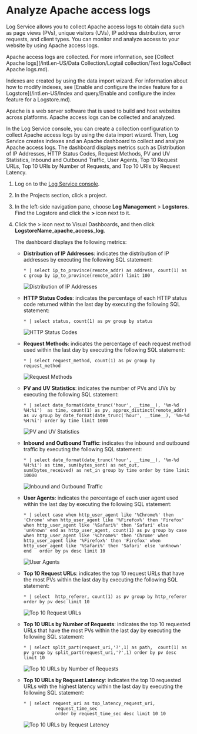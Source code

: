 # Analyze Apache access logs

Log Service allows you to collect Apache access logs to obtain data such as page views \(PVs\), unique visitors \(UVs\), IP address distribution, error requests, and client types. You can monitor and analyze access to your website by using Apache access logs.

Apache access logs are collected. For more information, see [Collect Apache logs](/intl.en-US/Data Collection/Logtail collection/Text logs/Collect Apache logs.md).

Indexes are created by using the data import wizard. For information about how to modify indexes, see [Enable and configure the index feature for a Logstore](/intl.en-US/Index and query/Enable and configure the index feature for a Logstore.md).

Apache is a web server software that is used to build and host websites across platforms. Apache access logs can be collected and analyzed.

In the Log Service console, you can create a collection configuration to collect Apache access logs by using the data import wizard. Then, Log Service creates indexes and an Apache dashboard to collect and analyze Apache access logs. The dashboard displays metrics such as Distribution of IP Addresses, HTTP Status Codes, Request Methods, PV and UV Statistics, Inbound and Outbound Traffic, User Agents, Top 10 Request URLs, Top 10 URIs by Number of Requests, and Top 10 URIs by Request Latency.

1.  Log on to the [Log Service console](https://sls.console.aliyun.com).

2.  In the Projects section, click a project.

3.  In the left-side navigation pane, choose **Log Management** \> **Logstores**. Find the Logstore and click the **\>** icon next to it.

4.  Click the \> icon next to Visual Dashboards, and then click **LogstoreName\_apache\_access\_log**.

    The dashboard displays the following metrics:

    -   **Distribution of IP Addresses**: indicates the distribution of IP addresses by executing the following SQL statement:

        ```
        * | select ip_to_province(remote_addr) as address, count(1) as c group by ip_to_province(remote_addr) limit 100
        ```

        ![Distribution of IP Addresses](https://static-aliyun-doc.oss-cn-hangzhou.aliyuncs.com/assets/img/en-US/8266443061/p9389.png)

    -   **HTTP Status Codes**: indicates the percentage of each HTTP status code returned within the last day by executing the following SQL statement:

        ```
        * | select status, count(1) as pv group by status
        ```

        ![HTTP Status Codes](https://static-aliyun-doc.oss-cn-hangzhou.aliyuncs.com/assets/img/en-US/8266443061/p9388.png)

    -   **Request Methods**: indicates the percentage of each request method used within the last day by executing the following SQL statement:

        ```
        * | select request_method, count(1) as pv group by request_method
        ```

        ![Request Methods](https://static-aliyun-doc.oss-cn-hangzhou.aliyuncs.com/assets/img/en-US/8266443061/p9387.png)

    -   **PV and UV Statistics**: indicates the number of PVs and UVs by executing the following SQL statement:

        ```
        * | select date_format(date_trunc('hour', __time__), '%m-%d %H:%i')  as time, count(1) as pv, approx_distinct(remote_addr) as uv group by date_format(date_trunc('hour', __time__), '%m-%d %H:%i') order by time limit 1000
        ```

        ![PV and UV Statistics](https://static-aliyun-doc.oss-cn-hangzhou.aliyuncs.com/assets/img/en-US/8266443061/p9385.png)

    -   **Inbound and Outbound Traffic**: indicates the inbound and outbound traffic by executing the following SQL statement:

        ```
        * | select date_format(date_trunc('hour', __time__), '%m-%d %H:%i') as time, sum(bytes_sent) as net_out, sum(bytes_received) as net_in group by time order by time limit 10000
        ```

        ![Inbound and Outbound Traffic](https://static-aliyun-doc.oss-cn-hangzhou.aliyuncs.com/assets/img/en-US/8266443061/p9391.png)

    -   **User Agents**: indicates the percentage of each user agent used within the last day by executing the following SQL statement:

        ```
        * | select case when http_user_agent like '%Chrome%' then 'Chrome' when http_user_agent like '%Firefox%' then 'Firefox' when http_user_agent like '%Safari%' then 'Safari' else 'unKnown' end as http_user_agent, count(1) as pv group by case when http_user_agent like '%Chrome%' then 'Chrome' when http_user_agent like '%Firefox%' then 'Firefox' when http_user_agent like '%Safari%' then 'Safari' else 'unKnown' end   order by pv desc limit 10
        ```

        ![User Agents](https://static-aliyun-doc.oss-cn-hangzhou.aliyuncs.com/assets/img/en-US/8266443061/p9390.png)

    -   **Top 10 Request URLs**: indicates the top 10 request URLs that have the most PVs within the last day by executing the following SQL statement:

        ```
        * | select  http_referer, count(1) as pv group by http_referer order by pv desc limit 10
        ```

        ![Top 10 Request URLs](https://static-aliyun-doc.oss-cn-hangzhou.aliyuncs.com/assets/img/en-US/8266443061/p10098.png)

    -   **Top 10 URLs by Number of Requests**: indicates the top 10 requested URLs that have the most PVs within the last day by executing the following SQL statement:

        ```
        * | select split_part(request_uri,'?',1) as path,  count(1) as pv group by split_part(request_uri,'?',1) order by pv desc limit 10
        ```

        ![Top 10 URLs by Number of Requests](https://static-aliyun-doc.oss-cn-hangzhou.aliyuncs.com/assets/img/en-US/4826635751/p9386.png)

    -   **Top 10 URLs by Request Latency**: indicates the top 10 requested URLs with the highest latency within the last day by executing the following SQL statement:

        ```
        * | select request_uri as top_latency_request_uri,
                    request_time_sec 
                    order by request_time_sec desc limit 10 10
        ```

        ![Top 10 URLs by Request Latency](https://static-aliyun-doc.oss-cn-hangzhou.aliyuncs.com/assets/img/en-US/4826635751/p10099.png)



